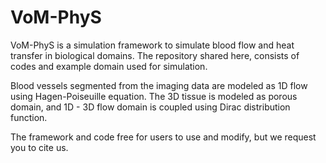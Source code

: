 # VoM-PhyS
VoM-PhyS is a simulation framework to simulate blood flow and heat transfer in biological domains. The repository shared here, consists of codes and example domain used for simulation.

Blood vessels segmented from the imaging data are modeled as 1D flow using Hagen-Poiseuille equation. The 3D tissue is modeled as porous domain, and 1D - 3D flow domain is coupled using Dirac distribution function.

The framework and code free for users to use and modify, but we request you to cite us. 
